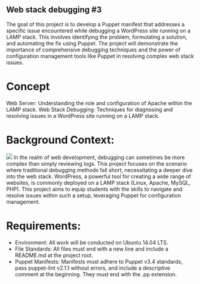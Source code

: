 ## Web stack debugging #3
The goal of this project is to develop a Puppet manifest that addresses a specific issue encountered while debugging a WordPress site running on a LAMP stack. This involves identifying the problem, formulating a solution, and automating the fix using Puppet. The project will demonstrate the importance of comprehensive debugging techniques and the power of configuration management tools like Puppet in resolving complex web stack issues.

# Concept
Web Server: Understanding the role and configuration of Apache within the LAMP stack.
Web Stack Debugging: Techniques for diagnosing and resolving issues in a WordPress site running on a LAMP stack.

# Background Context:
<img src="https://s3.amazonaws.com/intranet-projects-files/holbertonschool-sysadmin_devops/293/d42WuBh.png">
In the realm of web development, debugging can sometimes be more complex than simply reviewing logs. This project focuses on the scenario where traditional debugging methods fall short, necessitating a deeper dive into the web stack. WordPress, a powerful tool for creating a wide range of websites, is commonly deployed on a LAMP stack (Linux, Apache, MySQL, PHP). This project aims to equip students with the skills to navigate and resolve issues within such a setup, leveraging Puppet for configuration management.

# Requirements:
- Environment: All work will be conducted on Ubuntu 14.04 LTS.
- File Standards: All files must end with a new line and include a README.md at the project root.
- Puppet Manifests: Manifests must adhere to Puppet v3.4 standards, pass puppet-lint v2.1.1 without errors, and include a descriptive comment at the beginning. They must end with the .pp extension.

